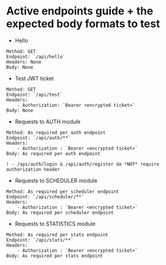 # Active endpoints guide + the expected body formats to test

- Hello
```
Method: GET
Endpoint: `/api/hello`
Headers: None
Body: None
```

- Test JWT ticket
```
Method: GET
Endpoint: `/api/test`
Headers:
    - Authorization: `Bearer <encrypted ticket>`
Body: None
```

- Requests to AUTH module
```
Method: As required per auth endpoint
Endpoint: `/api/auth/**`
Headers:
    - Authorization : `Bearer <encrypted ticket>`
Body: As required per auth endpoint

! - /api/auth/login & /api/auth/register do *NOT* require authorization header
```

- Requests to SCHEDULER module
```
Method: As required per scheduler endpoint
Endpoint: `/api/scheduler/**`
Headers:
    - Authorization : `Bearer <encrypted ticket>`
Body: As required per scheduler endpoint
```

- Requests to STATISTICS module
```
Method: As required per stats endpoint
Endpoint: `/api/stats/**`
Headers:
    - Authorization : `Bearer <encrypted ticket>`
Body: As required per stats endpoint
```
